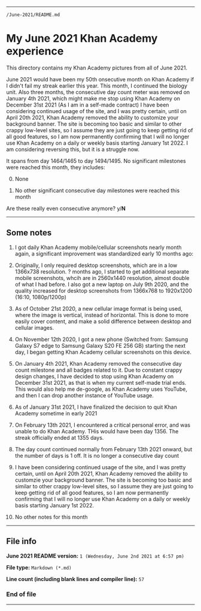 
***

`/June-2021/README.md`

# My June 2021 Khan Academy experience

This directory contains my Khan Academy pictures from all of June 2021.

June 2021 would have been my 50th onsecutive month on Khan Academy if I didn't fail my streak earlier this year. This month, I continued the biology unit. Also three months, the consecutive day count meter was removed on January 4th 2021, which might make me stop using Khan Academy on December 31st 2021 (As I am in a self-made contract) I have been considering continued usage of the site, and I was pretty certain, until on April 20th 2021, Khan Academy removed the ability to customize your background banner. The site is becoming too basic and similar to other crappy low-level sites, so I assume they are just going to keep getting rid of all good features, so I am now permanently confirming that I will no longer use Khan Academy on a daily or weekly basis starting January 1st 2022. I am considering reversing this, but it is a struggle now.

It spans from day 1464/1465 to day 1494/1495. No significant milestones were reached this month, they includes:

0. None

1. No other significant consecutive day milestones were reached this month

Are these really even consecutive anymore? y/**N**

***

## Some notes

1. I got daily Khan Academy mobile/cellular screenshots nearly month again, a significant improvement was standardized early 10 months ago:

2. Originally, I only required desktop screenshots, which are in a low 1366x738 resolution. ? months ago, I started to get additional separate mobile screenshots, whcih are in 2560x1440 resolution, almost double of what I had before. I also got a new laptop on July 9th 2020, and the quality increased for desktop screenshots from 1366x768 to 1920x1200 (16:10, 1080p/1200p)

3. As of October 21st 2020, a new cellular image format is being used, where the image is vertical, instead of horizontal. This is done to more easily cover content, and make a solid difference between desktop and cellular images.

4. On November 12th 2020, I got a new phone (Switched from: Samsung Galaxy S7 edge to Samsung Galaxy S20 FE 256 GB) starting the next day, I began getting Khan Academy cellular screenshots on this device.

5. On January 4th 2021, Khan Academy removed the consecutive day count milestone and all badges related to it. Due to constant crappy design changes, I have decided to stop using Khan Academy on December 31st 2021, as that is when my current self-made trial ends. This would also help me de-google, as Khan Academy uses YouTube, and then I can drop another instance of YouTube usage.

6. As of January 31st 2021, I have finalized the decision to quit Khan Academy sometime in early 2021

7. On February 13th 2021, I encountered a critical personal error, and was unable to do Khan Academy. THis would have been day 1356. The streak officially ended at 1355 days.

8. The day count continued normally from February 13th 2021 onward, but the number of days is 1 off. It is no longer a consecutive day count

9. I have been considering continued usage of the site, and I was pretty certain, until on April 20th 2021, Khan Academy removed the ability to customzie your background banner. The site is becoming too basic and similar to other crappy low-level sites, so I assume they are just going to keep getting rid of all good features, so I am now permanently confirming that I will no longer use Khan Academy on a daily or weekly basis starting January 1st 2022.

10. No other notes for this month

***

## File info

**June 2021 README version:** `1 (Wednesday, June 2nd 2021 at 6:57 pm)`

**File type:** `Markdown (*.md)`

**Line count (including blank lines and compiler line):** `57`

### End of file

***
